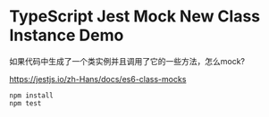 TypeScript Jest Mock New Class Instance Demo
===========================

如果代码中生成了一个类实例并且调用了它的一些方法，怎么mock?

https://jestjs.io/zh-Hans/docs/es6-class-mocks

```
npm install
npm test
```
